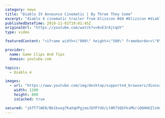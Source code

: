 ```yaml
---
category: news
title: "Diablo IV Announce Cinematic | By Three They Come"
excerpt: "diablo 4 cinematic trailer from blizzcon #d4 #blizzcon #diablo."
publishedDateTime: 2019-11-01T19:01:45Z
originalUrl: "https://youtube.com/watch?v=0vE3rAjtqUY"
type: video

featuredContent: "<iframe width=\"800\" height=\"500\" frameborder=\"0\" src=\"https://www.youtube.com/embed/0vE3rAjtqUY\" allow=\"accelerometer; autoplay; encrypted-media; gyroscope; picture-in-picture\" allowfullscreen></iframe>"

provider:
  name: Game Clips And Tips
  domain: youtube.com

topics:
  - Diablo 4

images:
  - url: "https://www.youtube.com/img/desktop/supported_browsers/dinosaur.png"
    width: 1200
    height: 800
    isCached: true

secured: "j6fT7lWE0/Bb1bseg7KaXqUPgjmoJQYP7dU/Lt0R7SQbYksMGriQ6HHUZlnUurjpFZa4zGhkkvQJFE1E02bSFxxzxNNmqo7T6R7Mb8d4gj6pgmrZbhC9pqIpEoHVtKLksIMyT4wFtWQrUT1ztch7v2OlWyrBgaahkR78ksXOKddwiLP+1bAY07mY2iZO8TtvYbbFDQgmc23MiTp7Jb7eekg+7E1XEsW++sdGooNIdtMVv9uMp5ks5XNp5rA3zcKjEZaK6bZJvy00EHwt3Wfs9GgBahNLr9BiR66hMHlXtPprUVTQt6cFLxTkFMVU+sPQs4vPjsUbyyapmgJXRPYd4TVLmJwqvaUm/KN9lcXHyqWw89/Xn2M/Px66Sd3LJR8LqPF6zbivIUvvhIc9mxYiIw==;tS/cU4QDWAd86uAHmFiC7A=="
---
```


